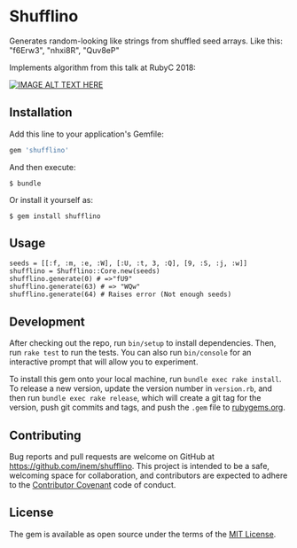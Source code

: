 # Shufflino

Generates random-looking like strings from shuffled seed arrays. Like this: "f6Erw3", "nhxi8R", "Quv8eP"

Implements algorithm from this talk at RubyC 2018:

[![IMAGE ALT TEXT HERE](https://img.youtube.com/vi/71r8HYaxKKM/0.jpg)](https://www.youtube.com/watch?v=71r8HYaxKKM)

## Installation

Add this line to your application's Gemfile:

```ruby
gem 'shufflino'
```

And then execute:

    $ bundle

Or install it yourself as:

    $ gem install shufflino

## Usage

```
seeds = [[:f, :m, :e, :W], [:U, :t, 3, :Q], [9, :S, :j, :w]]
shufflino = Shufflino::Core.new(seeds)
shufflino.generate(0) # =>"fU9"
shufflino.generate(63) # => "WQw"
shufflino.generate(64) # Raises error (Not enough seeds)
```

## Development

After checking out the repo, run `bin/setup` to install dependencies. Then, run `rake test` to run the tests. You can also run `bin/console` for an interactive prompt that will allow you to experiment.

To install this gem onto your local machine, run `bundle exec rake install`. To release a new version, update the version number in `version.rb`, and then run `bundle exec rake release`, which will create a git tag for the version, push git commits and tags, and push the `.gem` file to [rubygems.org](https://rubygems.org).

## Contributing

Bug reports and pull requests are welcome on GitHub at https://github.com/inem/shufflino. This project is intended to be a safe, welcoming space for collaboration, and contributors are expected to adhere to the [Contributor Covenant](http://contributor-covenant.org) code of conduct.

## License

The gem is available as open source under the terms of the [MIT License](https://opensource.org/licenses/MIT).
